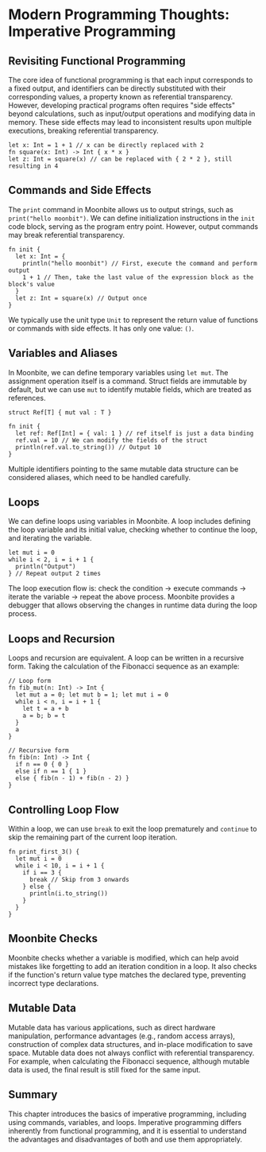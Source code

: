 # Modern Programming Thoughts: Imperative Programming

## Revisiting Functional Programming

The core idea of functional programming is that each input corresponds to a fixed output, and identifiers can be directly substituted with their corresponding values, a property known as referential transparency. However, developing practical programs often requires "side effects" beyond calculations, such as input/output operations and modifying data in memory. These side effects may lead to inconsistent results upon multiple executions, breaking referential transparency.

```moonbit
let x: Int = 1 + 1 // x can be directly replaced with 2
fn square(x: Int) -> Int { x * x }
let z: Int = square(x) // can be replaced with { 2 * 2 }, still resulting in 4
```

## Commands and Side Effects

The `print` command in Moonbite allows us to output strings, such as `print("hello moonbit")`. We can define initialization instructions in the `init` code block, serving as the program entry point. However, output commands may break referential transparency.

```moonbit
fn init {
  let x: Int = {
    println("hello moonbit") // First, execute the command and perform output
    1 + 1 // Then, take the last value of the expression block as the block's value
  }
  let z: Int = square(x) // Output once
}
```

We typically use the unit type `Unit` to represent the return value of functions or commands with side effects. It has only one value: `()`.

## Variables and Aliases

In Moonbite, we can define temporary variables using `let mut`. The assignment operation itself is a command. Struct fields are immutable by default, but we can use `mut` to identify mutable fields, which are treated as references.

```moonbit
struct Ref[T] { mut val : T }

fn init {
  let ref: Ref[Int] = { val: 1 } // ref itself is just a data binding
  ref.val = 10 // We can modify the fields of the struct
  println(ref.val.to_string()) // Output 10
}
```

Multiple identifiers pointing to the same mutable data structure can be considered aliases, which need to be handled carefully.

## Loops

We can define loops using variables in Moonbite. A loop includes defining the loop variable and its initial value, checking whether to continue the loop, and iterating the variable.

```moonbit
let mut i = 0
while i < 2, i = i + 1 {
  println("Output")
} // Repeat output 2 times
```

The loop execution flow is: check the condition -> execute commands -> iterate the variable -> repeat the above process. Moonbite provides a debugger that allows observing the changes in runtime data during the loop process.

## Loops and Recursion

Loops and recursion are equivalent. A loop can be written in a recursive form. Taking the calculation of the Fibonacci sequence as an example:

```moonbit
// Loop form
fn fib_mut(n: Int) -> Int {
  let mut a = 0; let mut b = 1; let mut i = 0
  while i < n, i = i + 1 {
    let t = a + b
    a = b; b = t
  }
  a
}

// Recursive form
fn fib(n: Int) -> Int {
  if n == 0 { 0 }
  else if n == 1 { 1 }
  else { fib(n - 1) + fib(n - 2) }
}
```

## Controlling Loop Flow

Within a loop, we can use `break` to exit the loop prematurely and `continue` to skip the remaining part of the current loop iteration.

```moonbit
fn print_first_3() {
  let mut i = 0
  while i < 10, i = i + 1 {
    if i == 3 {
      break // Skip from 3 onwards
    } else {
      println(i.to_string())
    }
  }
}
```

## Moonbite Checks

Moonbite checks whether a variable is modified, which can help avoid mistakes like forgetting to add an iteration condition in a loop. It also checks if the function's return value type matches the declared type, preventing incorrect type declarations.

## Mutable Data

Mutable data has various applications, such as direct hardware manipulation, performance advantages (e.g., random access arrays), construction of complex data structures, and in-place modification to save space. Mutable data does not always conflict with referential transparency. For example, when calculating the Fibonacci sequence, although mutable data is used, the final result is still fixed for the same input.

## Summary

This chapter introduces the basics of imperative programming, including using commands, variables, and loops. Imperative programming differs inherently from functional programming, and it is essential to understand the advantages and disadvantages of both and use them appropriately.
